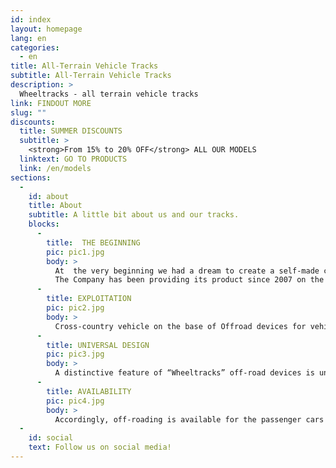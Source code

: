 ```yaml
---
id: index
layout: homepage
lang: en
categories:
  - en
title: All-Terrain Vehicle Tracks
subtitle: All-Terrain Vehicle Tracks
description: >
  Wheeltracks - all terrain vehicle tracks
link: FINDOUT MORE
slug: ""
discounts:
  title: SUMMER DISCOUNTS
  subtitle: >
    <strong>From 15% to 20% OFF</strong> ALL OUR MODELS
  linktext: GO TO PRODUCTS
  link: /en/models
sections:
  -
    id: about
    title: About
    subtitle: A little bit about us and our tracks.
    blocks:
      -
        title:  THE BEGINNING
        pic: pic1.jpg
        body: >
          At  the very beginning we had a dream to create a self-made cross-country vehicle from an ordinary car. 2001 was the first time the car Niva was put on the tracks by the future owners of «Wheeltracks».
          The Company has been providing its product since 2007 on the russian market.
      -
        title: EXPLOITATION
        pic: pic2.jpg
        body: >
          Cross-country vehicle on the base of Offroad devices for vehicles  of the company «Wheeltracks» shows itself perfectly not just during winter season but also in the summer time on the off-road. The ability to use tracks on passenger cars and SUVs allows to use easily an ordinary car for fishing and hunting on impenetrable terrains.
      -
        title: UNIVERSAL DESIGN
        pic: pic3.jpg
        body: >
          A distinctive feature of “Wheeltracks” off-road devices is universal design which allows when having only one set of movers transform any car into a self-made tracked cross-country vehicle with high cross.
      -
        title: AVAILABILITY
        pic: pic4.jpg
        body: >
          Accordingly, off-roading is available for the passenger cars rather than only for prepared jeeps.  You’ll need just 30 minutes to transform your car into a real off-roader for hunting, fishing and other purposes relevant to you with the help of “Wheeltracks” devices for vehicles.
  -
    id: social
    text: Follow us on social media!
---
```

